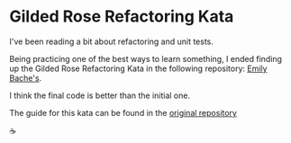 # Gilded Rose Refactoring Kata

I've been reading a bit about refactoring and unit tests. 

Being practicing one of the best ways to learn something, I ended finding up the Gilded Rose Refactoring Kata in the following repository: [Emily Bache's](https://github.com/emilybache/GildedRose-Refactoring-Kata).

I think the final code is better than the initial one.

The guide for this kata can be found in the [original repository](https://github.com/emilybache/GildedRose-Refactoring-Kata)

:coffee: